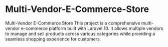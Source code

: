 # Multi-Vendor-E-Commerce-Store
Multi-Vendor E-Commerce Store  This project is a comprehensive multi-vendor e-commerce platform built with Laravel 10. It allows multiple vendors to manage and sell products across various categories while providing a seamless shopping experience for customers.

